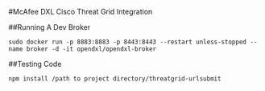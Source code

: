 #McAfee DXL Cisco Threat Grid Integration


##Running A Dev Broker
```
sudo docker run -p 8883:8883 -p 8443:8443 --restart unless-stopped --name broker -d -it opendxl/opendxl-broker
```

##Testing Code
``` 
npm install /path to project directory/threatgrid-urlsubmit 
```


